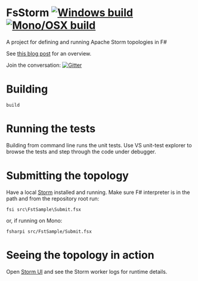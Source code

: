 FsStorm [![Windows build](https://ci.appveyor.com/api/projects/status/7jl4q2tohrol89ih?svg=true)](https://ci.appveyor.com/project/et1975/FsStorm) [![Mono/OSX build](https://travis-ci.org/et1975/FsStorm.svg?branch=master)](https://travis-ci.org/et1975/FsStorm)
=======

A project for defining and running Apache Storm topologies in F#

See [this blog post][fwaris blog post] for an overview.

Join the conversation: [![Gitter](https://badges.gitter.im/Join%20Chat.svg)](https://gitter.im/et1975/FsStorm?utm_source=badge&utm_medium=badge&utm_campaign=pr-badge)

# Building
```
build
```

# Running the tests
Building from command line runs the unit tests.
Use VS unit-test explorer to browse the tests and step through the code under debugger.

# Submitting the topology
Have a local [Storm](https://storm.apache.org/downloads.html) installed and running.
Make sure F# interpreter is in the path and from the repository root run:
```
fsi src\FstSample\Submit.fsx
```
or, if running on Mono:
```
fsharpi src/FstSample/Submit.fsx
```

# Seeing the topology in action
Open [Storm UI](http://localhost:8080/) and see the Storm worker logs for runtime details.


[fwaris blog post]:https://fwaris.wordpress.com/2015/01/21/stormin-f/
